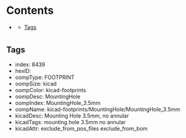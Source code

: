 



Contents
========

* [](#)
	* [Tags](#tags)

# 

## Tags

- index: 8439
- hexID: 
- oompType: FOOTPRINT
- oompSize: kicad
- oompColor: kicad-footprints
- oompDesc: MountingHole
- oompIndex: MountingHole_3.5mm
- oompName: kicad-footprints/MountingHole/MountingHole_3.5mm
- kicadDesc: Mounting Hole 3.5mm, no annular
- kicadTags: mounting hole 3.5mm no annular
- kicadAttr: exclude_from_pos_files exclude_from_bom
